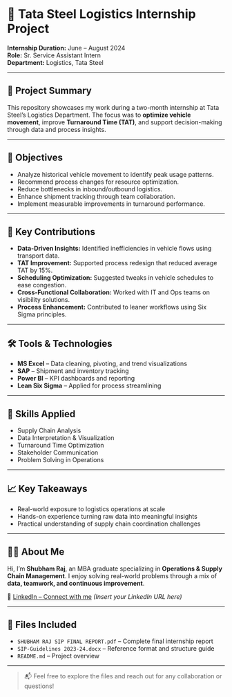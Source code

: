# 🚛 Tata Steel Logistics Internship Project

**Internship Duration:** June – August 2024  
**Role:** Sr. Service Assistant Intern  
**Department:** Logistics, Tata Steel  

---

## 📌 Project Summary

This repository showcases my work during a two-month internship at Tata Steel’s Logistics Department. The focus was to **optimize vehicle movement**, improve **Turnaround Time (TAT)**, and support decision-making through data and process insights.

---

## 🎯 Objectives

- Analyze historical vehicle movement to identify peak usage patterns.
- Recommend process changes for resource optimization.
- Reduce bottlenecks in inbound/outbound logistics.
- Enhance shipment tracking through team collaboration.
- Implement measurable improvements in turnaround performance.

---

## 🚀 Key Contributions

- **Data-Driven Insights:** Identified inefficiencies in vehicle flows using transport data.
- **TAT Improvement:** Supported process redesign that reduced average TAT by 15%.
- **Scheduling Optimization:** Suggested tweaks in vehicle schedules to ease congestion.
- **Cross-Functional Collaboration:** Worked with IT and Ops teams on visibility solutions.
- **Process Enhancement:** Contributed to leaner workflows using Six Sigma principles.

---

## 🛠️ Tools & Technologies

- **MS Excel** – Data cleaning, pivoting, and trend visualizations  
- **SAP** – Shipment and inventory tracking  
- **Power BI** – KPI dashboards and reporting  
- **Lean Six Sigma** – Applied for process streamlining  

---

## 🧠 Skills Applied

- Supply Chain Analysis  
- Data Interpretation & Visualization  
- Turnaround Time Optimization  
- Stakeholder Communication  
- Problem Solving in Operations  

---

## 📈 Key Takeaways

- Real-world exposure to logistics operations at scale  
- Hands-on experience turning raw data into meaningful insights  
- Practical understanding of supply chain coordination challenges  

---

## 👨‍💼 About Me

Hi, I’m **Shubham Raj**, an MBA graduate specializing in **Operations & Supply Chain Management**. I enjoy solving real-world problems through a mix of **data, teamwork, and continuous improvement**.

📎 [LinkedIn – Connect with me](#) *(Insert your LinkedIn URL here)*

---

## 📂 Files Included

- `SHUBHAM RAJ SIP FINAL REPORT.pdf` – Complete final internship report  
- `SIP-Guidelines 2023-24.docx` – Reference format and structure guide  
- `README.md` – Project overview  

---

> 📬 Feel free to explore the files and reach out for any collaboration or questions!

